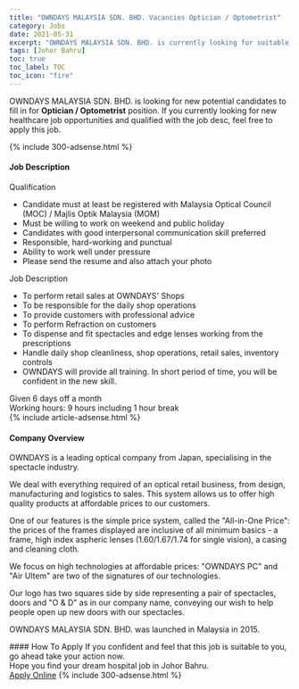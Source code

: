 ```yaml
---
title: "OWNDAYS MALAYSIA SDN. BHD. Vacancies Optician / Optometrist" 
category: Jobs 
date: 2021-05-31 
excerpt: "OWNDAYS MALAYSIA SDN. BHD. is currently looking for suitable person to fill in the Optician / Optometrist which positioned at Johor Bahru" 
tags: [Johor Bahru] 
toc: true 
toc_label: TOC 
toc_icon: "fire" 
--- 
```


<p>OWNDAYS MALAYSIA SDN. BHD. is looking for new potential candidates to fill in for <b>Optician / Optometrist</b> position. If you currently looking for new healthcare job opportunities and qualified with the job desc, feel free to apply this job.
</p>{% include 300-adsense.html %} 
<div><div><h4>Job Description</h4></div><div><div><span><div><div>Qualification</div><ul><li>Candidate must at least be registered with Malaysia Optical Council (MOC) / Majlis Optik Malaysia (MOM)</li><li>Must be willing to work on weekend and public holiday</li><li>Candidates with good interpersonal communication skill preferred</li><li>Responsible, hard-working and punctual</li><li>Ability to work well under pressure</li><li>Please send the resume and also attach your photo</li></ul><div>Job Description</div><ul><li>To perform retail sales at OWNDAYS' Shops</li><li>To be responsible for the daily shop operations</li><li>To provide customers with professional advice</li><li>To perform Refraction on customers</li><li>To dispense and fit spectacles and edge lenses working from the prescriptions</li><li>Handle daily shop cleanliness, shop operations, retail sales, inventory controls</li><li>OWNDAYS will provide all training. In short period of time, you will be confident in the new skill.</li></ul><div>Given 6 days off a month</div><div>Working hours: 9 hours including 1 hour break</div></div></span></div></div></div> 
{% include article-adsense.html %} 
<div><div><h4>Company Overview</h4></div><div><div><span><div><p>OWNDAYS is a leading optical company from Japan, specialising in the spectacle industry.</p><p>We deal with everything required of an optical retail business, from design, manufacturing and logistics to sales. This system allows us to offer high quality products at affordable prices to our customers.</p><p>One of our features is the simple price system, called the "All-in-One Price": the prices of the frames displayed are inclusive of all minimum basics - a frame, high index aspheric lenses (1.60/1.67/1.74 for single vision), a casing and cleaning cloth.</p><p>We focus on high technologies at affordable prices: "OWNDAYS PC" and "Air Ultem" are two of the signatures of our technologies.</p><p>Our logo has two squares side by side representing a pair of spectacles, doors and "O &amp; D" as in our company name, conveying our wish to help people open up new doors with our spectacles.</p><p>OWNDAYS MALAYSIA SDN. BHD. was launched in Malaysia in 2015.</p></div></span></div></div></div> 
#### How To Apply 
If you confident and feel that this job is suitable to you, go ahead take your action now. <br/> 
Hope you find your dream hospital job in Johor Bahru. <br/> 
<a href="https://www.jobstreet.com.my/en/job/optician-optometrist-4573499?jobId=jobstreet-my-job-4573499" class="btn btn--warning" target="_blank" rel="nofollow noopenner">Apply Online</a> 
{% include 300-adsense.html %} 